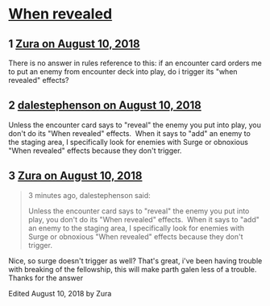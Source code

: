 # [When revealed](https://community.fantasyflightgames.com/topic/280768-when-revealed/)

## 1 [Zura on August 10, 2018](https://community.fantasyflightgames.com/topic/280768-when-revealed/?do=findComment&comment=3436420)

There is no answer in rules reference to this: if an encounter card orders me to put an enemy from encounter deck into play, do i trigger its "when revealed" effects?

## 2 [dalestephenson on August 10, 2018](https://community.fantasyflightgames.com/topic/280768-when-revealed/?do=findComment&comment=3436449)

Unless the encounter card says to "reveal" the enemy you put into play, you don't do its "When revealed" effects.  When it says to "add" an enemy to the staging area, I specifically look for enemies with Surge or obnoxious "When revealed" effects because they don't trigger.

## 3 [Zura on August 10, 2018](https://community.fantasyflightgames.com/topic/280768-when-revealed/?do=findComment&comment=3436451)

> 3 minutes ago, dalestephenson said:
> 
> Unless the encounter card says to "reveal" the enemy you put into play, you don't do its "When revealed" effects.  When it says to "add" an enemy to the staging area, I specifically look for enemies with Surge or obnoxious "When revealed" effects because they don't trigger.

Nice, so surge doesn't trigger as well? That's great, i've been having trouble with breaking of the fellowship, this will make parth galen less of a trouble. Thanks for the answer

Edited August 10, 2018 by Zura

